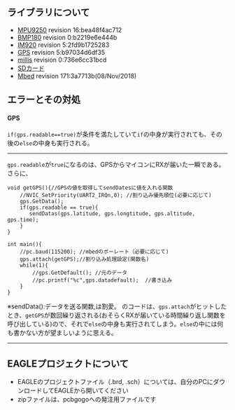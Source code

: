## ライブラリについて
* [MPU9250](https://os.mbed.com/teams/PQ_Hybrid_Electrical_Equipment_Team/code/mpu9250_i2c/)  revision 16:bea48f4ac712
* [BMP180](https://os.mbed.com/users/kgills/code/BMP180/)  revision 0:b2219e6e444b
* [IM920](https://os.mbed.com/users/okini3939/code/IM920/)  revision 5:2fd9b1725283
* [GPS](https://os.mbed.com/users/Tomo073/code/GPS/)  revision 5:b97034d6df35
* [millis](https://os.mbed.com/teams/DFRobot/code/millis/)  revision 0:736e6cc31bcd
* [SDカード]()
* [Mbed]()  revision 171:3a7713b(08/Nov/2018)

## エラーとその対処
#### GPS

`if(gps.readable==true)`が条件を満たしていて`if`の中身が実行されても、その後の`else`の中身も実行される。

--- 

`gps.readable`が`true`になるのは、GPSからマイコンにRXが届いた一瞬である。さらに、
```
void getGPS(){//GPSの値を取得してsendDatesに値を入れる関数
    //NVIC_SetPriority(UART2_IRQn,0); //割り込み優先順位(必要に応じて)
    gps.GetData();
    if(gps.readable == true){
       sendDatas(gps.latitude, gps.longtitude, gps.altitude, gps.time);
    }
}

int main(){
    //pc.baud(115200); //mbedのボーレート（必要に応じて)
    gps.attach(getGPS);//割り込み処理設定(関数名)
    while(1){
        //gps.GetDefault(); //元のデータ
        //pc.printf("%c",gps.datadefault);  //書き込み
    }
}
```

※sendData():データを送る関数,は割愛。
のコードは、`gps.attach`がヒットしたとき、`getGPS`が数回繰り返される(おそらくRXが届いている時間繰り返し関数を呼び出している)ので、それで`else`の中身も実行されてしまう。`else`の中には何も書かない方が望ましいように思える。

--- 

## EAGLEプロジェクトについて
* EAGLEのプロジェクトファイル（.brd, .sch）については、自分のPCにダウンロードしてEAGLEから開いてください
* zipファイルは、pcbgogoへの発注用ファイルです
